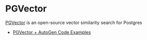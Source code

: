 # PGVector

[PGVector](https://github.com/pgvector/pgvector) is an open-source vector similarity search for Postgres

- [PGVector + AutoGen Code Examples](https://github.com/microsoft/autogen/blob/main/notebook/agentchat_pgvector_RetrieveChat.ipynb)
